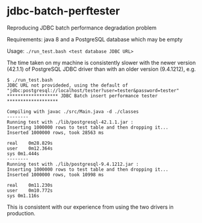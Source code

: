 # jdbc-batch-perftester
Reproducing JDBC batch performance degradation problem

Requirements: java 8 and a PostgreSQL database which may be empty

Usage: `./run_test.bash <test database JDBC URL>`

The time taken on my machine is consistently slower with the newer version 
(42.1.1) of PostgreSQL JDBC driver than with an older version (9.4.1212), e.g.

```
$ ./run_test.bash 
JDBC URL not provideded, using the default of "jdbc:postgresql://localhost/tester?user=tester&password=tester"
******************* JDBC Batch insert performance tester *******************

Compiling with javac ./src/Main.java -d ./classes
--------
Running test with ./lib/postgresql-42.1.1.jar :
Inserting 1000000 rows to test table and then dropping it...
Inserted 1000000 rows, took 28563 ms

real	0m28.829s
user	0m12.364s
sys	0m1.444s
--------
Running test with ./lib/postgresql-9.4.1212.jar :
Inserting 1000000 rows to test table and then dropping it...
Inserted 1000000 rows, took 10998 ms

real	0m11.230s
user	0m10.772s
sys	0m1.116s

```

This is consistent with our experience from using the two drivers in production.
